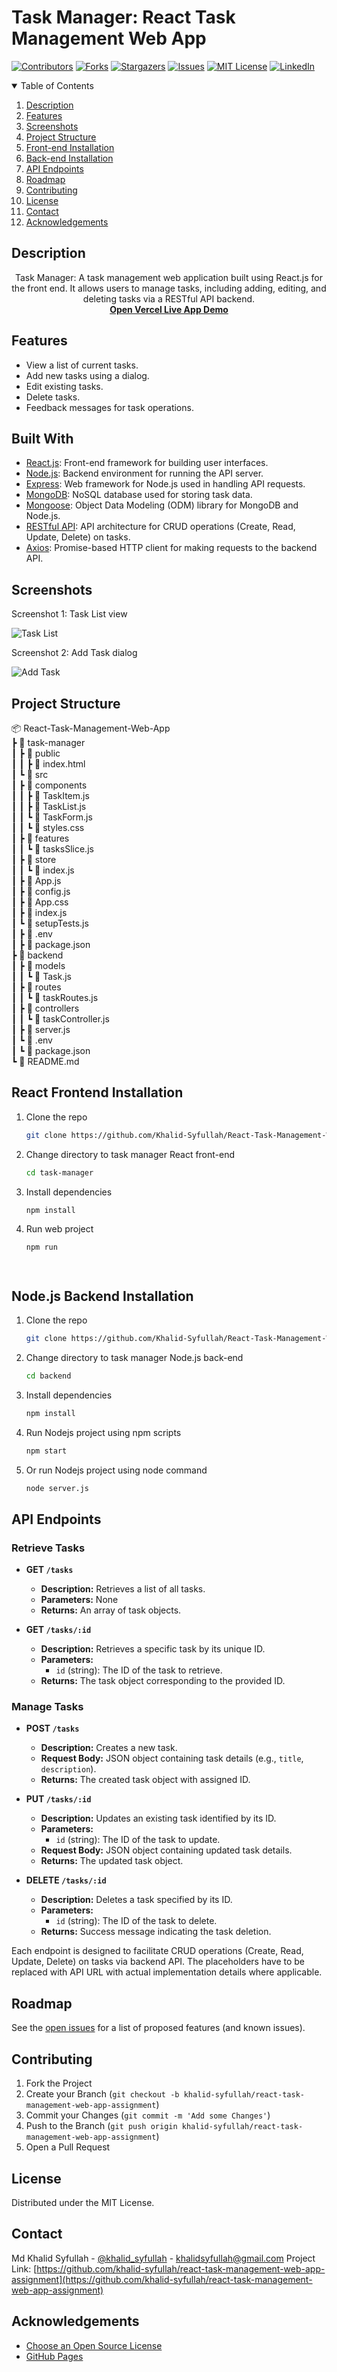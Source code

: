 # Task Manager: React Task Management Web App

[![Contributors][contributors-shield]][contributors-url]
[![Forks][forks-shield]][forks-url]
[![Stargazers][stars-shield]][stars-url]
[![Issues][issues-shield]][issues-url]
[![MIT License][license-shield]][license-url]
[![LinkedIn][linkedin-shield]][linkedin-url]

<!-- TABLE OF CONTENTS -->
<details open="open">
  <summary>Table of Contents</summary>
  <ol>
    <li><a href="#description">Description</a></li>
    <li><a href="#features">Features</a></li>
    <li><a href="#screenshots">Screenshots</a></li>
    <li><a href="#project-structure">Project Structure</a></li>
    <li><a href="#react-frontend-installation">Front-end Installation</a></li>
    <li><a href="#nodejs-backend-installation">Back-end Installation</a></li>
    <li><a href="#api-endpoints">API Endpoints</a></li>
    <li><a href="#roadmap">Roadmap</a></li>
    <li><a href="#contributing">Contributing</a></li>
    <li><a href="#license">License</a></li>
    <li><a href="#contact">Contact</a></li>
    <li><a href="#acknowledgements">Acknowledgements</a></li>
  </ol>
</details>


## Description

<p align="center">
    Task Manager: A task management web application built using React.js for the front end. It allows users to manage tasks, including adding, editing, and deleting tasks via a RESTful API backend.
    <br />
    <a href="https://task-manager-e825j7k9u-khalid-syfullahs-projects.vercel.app"><strong>Open Vercel Live App Demo</strong></a>
    <br />
</p>

## Features
- View a list of current tasks.
- Add new tasks using a dialog.
- Edit existing tasks.
- Delete tasks.
- Feedback messages for task operations.


## Built With

* [React.js](https://reactjs.org/): Front-end framework for building user interfaces.
* [Node.js](https://nodejs.org/): Backend environment for running the API server.
* [Express](https://expressjs.com/): Web framework for Node.js used in handling API requests.
* [MongoDB](https://www.mongodb.com/): NoSQL database used for storing task data.
* [Mongoose](https://mongoosejs.com/): Object Data Modeling (ODM) library for MongoDB and Node.js.
* [RESTful API](https://restfulapi.net/): API architecture for CRUD operations (Create, Read, Update, Delete) on tasks.
* [Axios](https://axios-http.com/): Promise-based HTTP client for making requests to the backend API.


## Screenshots

Screenshot 1: Task List view

![Task List](screenshots/task-list.png)

Screenshot 2: Add Task dialog

![Add Task](screenshots/add-task.png)

## Project Structure

<div class="folder-structure">
    <p>📦 React-Task-Management-Web-App<br>
    ┣ 📂 task-manager<br>
    ┃ ┣ 📂 public<br>
    ┃ ┃ ┣ 📜 index.html<br>
    ┃ ┗ 📂 src<br>
    ┃   ┣ 📂 components<br>
    ┃   ┃ ┣ 📜 TaskItem.js<br>
    ┃   ┃ ┣ 📜 TaskList.js<br>
    ┃   ┃ ┗ 📜 TaskForm.js<br>
    ┃   ┃ ┗ 📜 styles.css<br>
    ┃   ┣ 📂 features<br>
    ┃   ┃ ┗ 📜 tasksSlice.js<br>
    ┃   ┣ 📂 store<br>
    ┃   ┃ ┗ 📜 index.js<br>
    ┃   ┣ 📜 App.js<br>
    ┃   ┣ 📜 config.js<br>
    ┃   ┣ 📜 App.css<br>
    ┃   ┣ 📜 index.js<br>
    ┃   ┗ 📜 setupTests.js<br>
    ┃ ┣ 📜 .env<br>
    ┃ ┣ 📜 package.json<br>
    ┣ 📂 backend<br>
    ┃ ┣ 📂 models<br>
    ┃ ┃ ┗ 📜 Task.js<br>
    ┃ ┣ 📂 routes<br>
    ┃ ┃ ┗ 📜 taskRoutes.js<br>
    ┃ ┣ 📂 controllers<br>
    ┃ ┃ ┗ 📜 taskController.js<br>
    ┃ ┣ 📜 server.js<br>
    ┃ ┗ 📜 .env<br>
    ┃ ┗ 📜 package.json<br>
    ┗ 📜 README.md</p>
</div>


## React Frontend Installation

1. Clone the repo
   ```sh
   git clone https://github.com/Khalid-Syfullah/React-Task-Management-Web-App-Assignment.git


2. Change directory to task manager React front-end
   ```sh
   cd task-manager

3. Install dependencies
   ```sh
   npm install

4. Run web project
   ```sh
   npm run

   


## Node.js Backend Installation

1. Clone the repo
   ```sh
   git clone https://github.com/Khalid-Syfullah/React-Task-Management-Web-App-Assignment.git


2. Change directory to task manager Node.js back-end
   ```sh
   cd backend

3. Install dependencies
   ```sh
   npm install

4. Run Nodejs project using npm scripts
   ```sh
   npm start

5. Or run  Nodejs project using node command
   ```sh
   node server.js


## API Endpoints

### Retrieve Tasks

- **GET `/tasks`**
  - **Description:** Retrieves a list of all tasks.
  - **Parameters:** None
  - **Returns:** An array of task objects.

- **GET `/tasks/:id`**
  - **Description:** Retrieves a specific task by its unique ID.
  - **Parameters:**
    - `id` (string): The ID of the task to retrieve.
  - **Returns:** The task object corresponding to the provided ID.

### Manage Tasks

- **POST `/tasks`**
  - **Description:** Creates a new task.
  - **Request Body:** JSON object containing task details (e.g., `title`, `description`).
  - **Returns:** The created task object with assigned ID.

- **PUT `/tasks/:id`**
  - **Description:** Updates an existing task identified by its ID.
  - **Parameters:**
    - `id` (string): The ID of the task to update.
  - **Request Body:** JSON object containing updated task details.
  - **Returns:** The updated task object.

- **DELETE `/tasks/:id`**
  - **Description:** Deletes a task specified by its ID.
  - **Parameters:**
    - `id` (string): The ID of the task to delete.
  - **Returns:** Success message indicating the task deletion.

Each endpoint is designed to facilitate CRUD operations (Create, Read, Update, Delete) on tasks via  backend API. The placeholders have to be replaced with API URL with actual implementation details where applicable.



<!-- ROADMAP -->
## Roadmap

See the [open issues](https://github.com/khalid-syfullah/react-task-management-web-app-assignment/issues) for a list of proposed features (and known issues).



<!-- CONTRIBUTING -->
## Contributing

1. Fork the Project
2. Create your Branch (`git checkout -b khalid-syfullah/react-task-management-web-app-assignment`)
3. Commit your Changes (`git commit -m 'Add some Changes'`)
4. Push to the Branch (`git push origin khalid-syfullah/react-task-management-web-app-assignment`)
5. Open a Pull Request



<!-- LICENSE -->
## License

Distributed under the MIT License. 


<!-- CONTACT -->
## Contact

Md Khalid Syfullah - [@khalid_syfullah](https://twitter.com/khalid_syfullah) - khalidsyfullah@gmail.com
Project Link: [https://github.com/khalid-syfullah/react-task-management-web-app-assignment](https://github.com/khalid-syfullah/react-task-management-web-app-assignment)



<!-- ACKNOWLEDGEMENTS -->
## Acknowledgements
* [Choose an Open Source License](https://choosealicense.com)
* [GitHub Pages](https://pages.github.com)

[contributors-shield]: https://img.shields.io/static/v1?label=Contributors&message=2&color=red
[contributors-url]: https://github.com/khalid-syfullah//react-task-management-web-app-assignment/graphs/contributors 
[forks-shield]: https://img.shields.io/static/v1?label=Forks&message=1&color=green
[forks-url]: https://github.com/khalid-syfullah/react-task-management-web-app-assignment/network/members
[stars-shield]: https://img.shields.io/static/v1?label=Stars&message=1&color=blue
[stars-url]: https://github.com/khalid-syfullah/react-task-management-web-app-assignment/stargazers
[issues-shield]: https://img.shields.io/static/v1?label=Issues&message=0&color=yellow
[issues-url]: https://github.com/khalid-syfullah/react-task-management-web-app-assignment/issues
[license-shield]: https://img.shields.io/static/v1?label=Licenses&message=0&color=purple
[license-url]: https://github.com/khalid-syfullah/react-task-management-web-app-assignment/blob/master/LICENSE.txt
[linkedin-shield]: https://img.shields.io/static/v1?label=LinkedIn&message=Khalid-Syfullah&logo=linkedin
[linkedin-url]: https://bd.linkedin.com/in/khalid-syfullah
